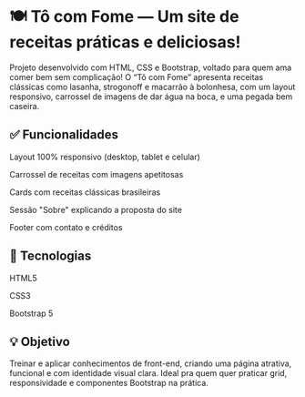 # 🍽️ Tô com Fome — Um site de receitas práticas e deliciosas!
Projeto desenvolvido com HTML, CSS e Bootstrap, voltado para quem ama comer bem sem complicação! O “Tô com Fome” apresenta receitas clássicas como lasanha, strogonoff e macarrão à bolonhesa, com um layout responsivo, carrossel de imagens de dar água na boca, e uma pegada bem caseira.

## ✅ Funcionalidades
Layout 100% responsivo (desktop, tablet e celular)

Carrossel de receitas com imagens apetitosas

Cards com receitas clássicas brasileiras

Sessão "Sobre" explicando a proposta do site

Footer com contato e créditos

## 🚀 Tecnologias
HTML5

CSS3

Bootstrap 5

## 💡 Objetivo
Treinar e aplicar conhecimentos de front-end, criando uma página atrativa, funcional e com identidade visual clara. Ideal pra quem quer praticar grid, responsividade e componentes Bootstrap na prática.

